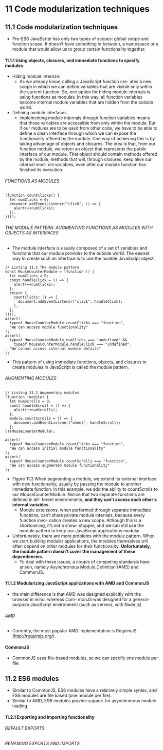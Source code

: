 # 11  Code modularization techniques
## 11.1  Code modularization techniques
* Pre-ES6 JavaScript has only two types of scopes: global scope and function scope. It doesn’t have something in between, a namespace or a module that would allow us to group certain functionality together.

#### 11.1.1 Using objects, closures, and immediate functions to specify modules
* Hiding module internals
  * As we already know, calling a JavaScript function cre- ates a new scope in which we can define variables that are visible only within the current function. So, one option for hiding module internals is using functions as modules. In this way, all function variables become internal module variables that are hidden from the outside world.
* Defining module interfaces
  * Implementing module internals through function variables means that those variables are accessible from only within the module. But if our modules are to be used from other code, we have to be able to define a clean interface through which we can expose the functionality offered by the module. One way of achieving this is by taking advantage of objects and closures. The idea is that, from our function module, we return an object that represents the public interface of our module. That object should contain methods offered by the module, methods that will, through closures, keep alive our internal mod- ule variables, even after our module function has finished its execution.
  
###### FUNCTIONS AS MODULES
```
(function countClicks() {
  let numClicks = 0;
  document.addEventListener("click", () => {
    alert(++numClicks);
  });
})();
```
###### THE MODULE PATTERN: AUGMENTING FUNCTIONS AS MODULES WITH OBJECTS AS INTERFACES
* The module interface is usually composed of a set of variables and functions that our module provides to the outside world. The easiest way to create such an interface is to use the humble JavaScript object.
```
// Listing 11.1 The module pattern
const MouseCounterModule = (function () {
  let numClicks = 0;
  const handleClick = () => {
    alert(++numClicks);
  };
  return {
    countClicks: () => {
      document.addEventListener("click", handleClick);
    },
  };
})();
assert(
  typeof MouseCounterModule.countClicks === "function",
  "We can access module functionality"
);
assert(
  typeof MouseCounterModule.numClicks === "undefined" &&
    typeof MouseCounterModule.handleClick === "undefined",
  "We cannot access internal module details"
);

```
* This pattern of using immediate functions, objects, and closures to create modules in JavaScript is called the module pattern.

###### AUGMENTING MODULES
```
// Listing 11.2 Augmenting modules
(function (module) {
  let numScrolls = 0;
  const handleScroll = () => {
    alert(++numScrolls);
  };
  module.countScrolls = () => {
    document.addEventListener("wheel", handleScroll);
  };
})(MouseCounterModule);

assert(
  typeof MouseCounterModule.countClicks === "function",
  "We can access initial module functionality"
);
assert(
  typeof MouseCounterModule.countScrolls === "function",
  "We can access augmented module functionality"
);
```
* Figure 11.3 When augmenting a module, we extend its external interface with new functionality, usually by passing the module to another immediate function. In this example, we add the ability to countScrolls to our MouseCounterModule. Notice that two separate functions are defined in dif- ferent environments, **and they can’t access each other’s internal variables.**
  * Module extensions, when performed through separate immediate functions, can’t share private module internals, because every function invo- cation creates a new scope. Although this is a shortcoming, it’s not a show- stopper, and we can still use the module pattern to keep our JavaScript applications modular.
* Unfortunately, there are more problems with the module pattern. When we start building modular applications, the modules themselves will often depend on other modules for their functionality. **Unfortunately, the module pattern doesn’t cover the management of these dependencies.**
  * To deal with these issues, a couple of competing standards have arisen, namely Asynchronous Module Definition (AMD) and CommonJS.
  
#### 11.1.2 Modularizing JavaScript applications with AMD and CommonJS
* the main difference is that AMD was designed explicitly with the browser in mind, whereas Com- monJS was designed for a general-purpose JavaScript environment (such as servers, with Node.js)

###### AMD
* Currently, the most popular AMD implementation is RequireJS (http://requirejs.org/).

#### CommonJS
* CommonJS uses file-based modules, so we can specify one module per file. 

## 11.2 ES6 modules
* Similar to CommonJS, ES6 modules have a relatively simple syntax, and ES6 modules are file based (one module per file).
* Similar to AMD, ES6 modules provide support for asynchronous module loading.

#### 11.2.1 Exporting and importing functionality
###### DEFAULT EXPORTS
###### RENAMING EXPORTS AND IMPORTS


######
######
